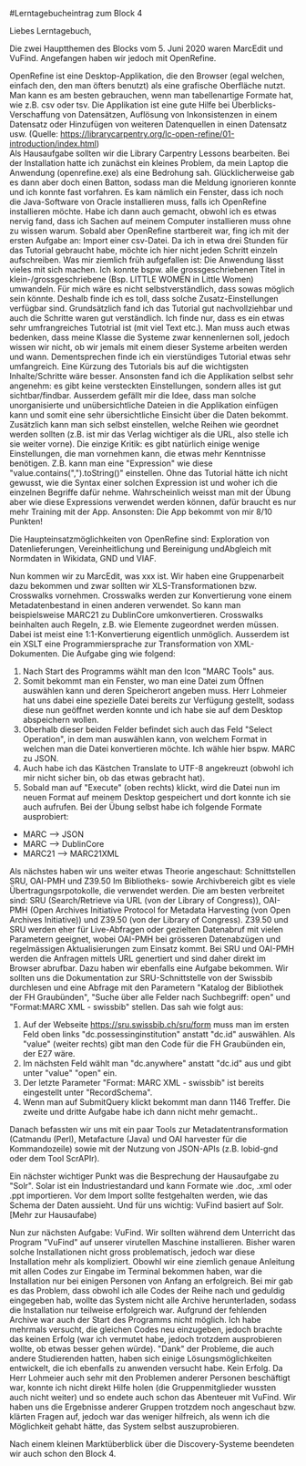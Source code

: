 #Lerntagebucheintrag zum Block 4

Liebes Lerntagebuch, 

Die zwei Hauptthemen des Blocks vom 5. Juni 2020 waren MarcEdit und VuFind. Angefangen haben wir jedoch mit OpenRefine. 

OpenRefine ist eine Desktop-Applikation, die den Browser (egal welchen, einfach den, den man öfters benutzt) als eine grafische Oberfläche nutzt. Man kann es am besten gebrauchen, wenn man tabellenartige Formate hat, wie z.B. csv oder tsv. Die Applikation ist eine gute Hilfe bei Überblicks-Verschaffung von Datensätzen, Auflösung von Inkonsistenzen in einem Datensatz oder Hinzufügen von weiteren Datenquellen in einen Datensatz usw. (Quelle: https://librarycarpentry.org/lc-open-refine/01-introduction/index.html)  
Als Hausaufgabe sollten wir die Library Carpentry Lessons bearbeiten. Bei der Installation hatte ich zunächst ein kleines Problem, da mein Laptop die Anwendung (openrefine.exe) als eine Bedrohung sah. Glücklicherweise gab es dann aber doch einen Batton, sodass man die Meldung ignorieren konnte und ich konnte fast vorfahren. Es kam nämlich ein Fenster, dass ich noch die Java-Software von Oracle installieren muss, falls ich OpenRefine installieren möchte. Habe ich dann auch gemacht, obwohl ich es etwas nervig fand, dass ich Sachen auf meinem Computer installieren muss ohne zu wissen warum. Sobald aber OpenRefine startbereit war, fing ich mit der ersten Aufgabe an: Import einer csv-Datei. Da ich in etwa drei Stunden für das Tutorial gebraucht habe, möchte ich hier nicht jeden Schritt einzeln aufschreiben. Was mir ziemlich früh aufgefallen ist: Die Anwendung lässt vieles mit sich machen. Ich konnte bspw. alle grossgeschriebenen Titel in klein-/grossgeschriebene (Bsp. LITTLE WOMEN in Little Women) umwandeln. Für mich wäre es nicht selbstverständlich, dass sowas möglich sein könnte. Deshalb finde ich es toll, dass solche Zusatz-Einstellungen verfügbar sind. Grundsätzlich fand ich das Tutorial gut nachvollziehbar und auch die Schritte waren gut verständlich. Ich finde nur, dass es ein etwas sehr umfrangreiches Tutotrial ist (mit viel Text etc.). Man muss auch etwas bedenken, dass meine Klasse die Systeme zwar kennenlernen soll, jedoch wissen wir nicht, ob wir jemals mit einem dieser Systeme arbeiten werden und wann. Dementsprechen finde ich ein vierstündiges Tutorial etwas sehr umfangreich. Eine Kürzung des Tutorials bis auf die wichtigsten Inhalte/Schritte wäre besser. Ansonsten fand ich die Applikation selbst sehr angenehm: es gibt keine versteckten Einstellungen, sondern alles ist gut sichtbar/findbar. Ausserdem gefällt mir die Idee, dass man solche unorganisierte und unübersichtliche Dateien in die Applikation einfügen kann und somit eine sehr übersichtliche Einsicht über die Daten bekommt. Zusätzlich kann man sich selbst einstellen, welche Reihen wie geordnet werden sollten (z.B. ist mir das Verlag wichtiger als die URL, also stelle ich sie weiter vorne). Die einzige Kritik: es gibt natürlich einige wenige Einstellungen, die man vornehmen kann, die etwas mehr Kenntnisse benötigen. Z.B. kann man eine "Expression" wie diese "value.contains(",").toString()" einstellen. Ohne das Tutorial hätte ich nicht gewusst, wie die Syntax einer solchen Expression ist und woher ich die einzelnen Begriffe dafür nehme. Wahrscheinlich weisst man mit der Übung aber wie diese Expressions verwendet werden können, dafür braucht es nur mehr Training mit der App. Ansonsten: Die App bekommt von mir 8/10 Punkten!


Die Haupteinsatzmöglichkeiten von OpenRefine sind: Exploration von Datenlieferungen, Vereinheitlichung und Bereinigung undAbgleich mit Normdaten in Wikidata, GND und VIAF. 

Nun kommen wir zu MarcEdit, was xxx ist. Wir haben eine Gruppenarbeit dazu bekommen und zwar sollten wir XLS-Transformationen bzw. Crosswalks vornehmen. Crosswalks werden zur Konvertierung vone einem Metadatenbestand in einen anderen verwendet. So kann man beispielsweise MARC21 zu DublinCore umkonvertieren. Crosswalks beinhalten auch Regeln, z.B. wie Elemente zugeordnet werden müssen. Dabei ist meist eine 1:1-Konvertierung eigentlich unmöglich. 
Ausserdem ist ein XSLT eine Programmiersprache zur Transformation von XML-Dokumenten. 
Die Aufgabe ging wie folgend: 
1) Nach Start des Programms wählt man den Icon "MARC Tools" aus. 
2) Somit bekommt man ein Fenster, wo man eine Datei zum Öffnen auswählen kann und deren Speicherort angeben muss. Herr Lohmeier hat uns dabei eine spezielle Datei bereits zur Verfügung gestellt, sodass diese nun geöffnet werden konnte und ich habe sie auf dem Desktop abspeichern wollen. 
3) Oberhalb dieser beiden Felder befindet sich auch das Feld "Select Operation", in dem man auswählen kann, von welchem Format in welchen man die Datei konvertieren möchte. Ich wähle hier bspw. MARC zu JSON. 
4) Auch habe ich das Kästchen Translate to UTF-8 angekreuzt (obwohl ich mir nicht sicher bin, ob das etwas gebracht hat). 
5) Sobald man auf "Execute" (oben rechts) klickt, wird die Datei nun im neuen Format auf meinem Desktop gespeichert und dort konnte ich sie auch aufrufen. 
Bei der Übung selbst habe ich folgende Formate ausprobiert:
- MARC –> JSON
- MARC –> DublinCore
- MARC21 –> MARC21XML

Als nächstes haben wir uns weiter etwas Theorie angeschaut: Schnittstellen SRU, OAI-PMH und Z39.50
Im Bibliotheks- sowie Archivbereich gibt es viele Übertragungsrpotokolle, die verwendet werden. Die am besten verbreitet sind: SRU (Search/Retrieve via URL (von der Library of Congress)), OAI-PMH (Open Archives Initiative Protocol for Metadata Harvesting (von Open Archives Initiative)) und Z39.50 (von der Library of Congress). 
Z39.50 und SRU werden eher für Live-Abfragen oder gezielten Datenabruf mit vielen Parametern geeignet, wobei OAI-PMH bei grösseren Datenabzügen und regelmässigen Aktualisierungen zum Einsatz kommt. Bei SRU und OAI-PMH werden die Anfragen mittels URL genertiert und sind daher direkt im Browser abrufbar. 
Dazu haben wir ebenfalls eine Aufgabe bekommen. Wir sollten uns die Dokumentation zur SRU-Schnittstelle von der Swissbib durchlesen und eine Abfrage mit den Parametern "Katalog der Bibliothek der FH Graubünden", "Suche über alle Felder nach Suchbegriff: open" und "Format:MARC XML - swissbib" stellen. Das sah wie folgt aus:
1) Auf der Webseite https://sru.swissbib.ch/sru/form muss man im ersten Feld oben links "dc.possessinginstitution" anstatt "dc.id" auswählen. Als "value" (weiter rechts) gibt man den Code für die FH Graubünden ein, der E27 wäre.
2) Im nächsten Feld wählt man "dc.anywhere" anstatt "dc.id" aus und gibt unter "value" "open" ein. 
3) Der letzte Parameter "Format: MARC XML - swissbib" ist bereits eingestellt unter "RecordSchema". 
4) Wenn man auf SubmitQuery klickt bekommt man dann 1146 Treffer. 
Die zweite und dritte Aufgabe habe ich dann nicht mehr gemacht.. 

Danach befassten wir uns mit ein paar Tools zur Metadatentransformation (Catmandu (Perl), Metafacture (Java) und OAI harvester für die Kommandozeile) sowie mit der Nutzung von JSON-APIs (z.B. lobid-gnd oder dem Tool ScrAPIr). 

Ein nächster wichtiger Punkt was die Besprechung der Hausaufgabe zu "Solr". Solar ist ein Industriestandard und kann Formate wie .doc, .xml oder .ppt importieren. Vor dem Import sollte festgehalten werden, wie das Schema der Daten aussieht. Und für uns wichtig: VuFind basiert auf Solr. [Mehr zur Hausaufabe)

Nun zur nächsten Aufgabe: VuFind. 
Wir sollten während dem Unterricht das Program "VuFind" auf unserer virutellen Maschine installieren. Bisher waren solche Installationen nicht gross problematisch, jedoch war diese Installation mehr als kompliziert. Obowhl wir eine ziemlich genaue Anleitung mit allen Codes zur Eingabe im Terminal bekommen haben, war die Installation nur bei einigen Personen von Anfang an erfolgreich. Bei mir gab es das Problem, dass obwohl ich alle Codes der Reihe nach und geduldig eingegeben hab, wollte das System nicht alle Archive herunterladen, sodass die Installation nur teilweise erfolgreich war. Aufgrund der fehlenden Archive war auch der Start des Programms nicht möglich. Ich habe mehrmals versucht, die gleichen Codes neu einzugeben, jedoch brachte das keinen Erfolg (war ich vermutet habe, jedoch trotzdem ausprobieren wollte, ob etwas besser gehen würde). "Dank" der Probleme, die auch andere Studierenden hatten, haben sich einige Lösungsmöglichkeiten entwickelt, die ich ebenfalls zu anwenden versucht habe. Kein Erfolg. Da Herr Lohmeier auch sehr mit den Problemen anderer Personen beschäftigt war, konnte ich nicht direkt Hilfe holen (die Gruppenmitglieder wussten auch nicht weiter) und so endete auch schon das Abenteuer mit VuFind. Wir haben uns die Ergebnisse anderer Gruppen trotzdem noch angeschaut bzw. klärten Fragen auf, jedoch war das weniger hilfreich, als wenn ich die Möglichkeit gehabt hätte, das System selbst auszuprobieren. 

Nach einem kleinen Marktüberblick über die Discovery-Systeme beendeten wir auch schon den Block 4. 
